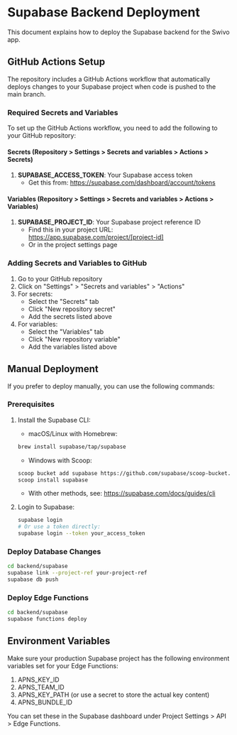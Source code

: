 # Supabase Backend Deployment

This document explains how to deploy the Supabase backend for the Swivo app.

## GitHub Actions Setup

The repository includes a GitHub Actions workflow that automatically deploys changes to your Supabase project when code is pushed to the main branch.

### Required Secrets and Variables

To set up the GitHub Actions workflow, you need to add the following to your GitHub repository:

#### Secrets (Repository > Settings > Secrets and variables > Actions > Secrets)

1. **SUPABASE_ACCESS_TOKEN**: Your Supabase access token
   - Get this from: https://supabase.com/dashboard/account/tokens

#### Variables (Repository > Settings > Secrets and variables > Actions > Variables)

1. **SUPABASE_PROJECT_ID**: Your Supabase project reference ID
   - Find this in your project URL: https://app.supabase.com/project/[project-id]
   - Or in the project settings page

### Adding Secrets and Variables to GitHub

1. Go to your GitHub repository
2. Click on "Settings" > "Secrets and variables" > "Actions"
3. For secrets:
   - Select the "Secrets" tab
   - Click "New repository secret"
   - Add the secrets listed above
4. For variables:
   - Select the "Variables" tab
   - Click "New repository variable"
   - Add the variables listed above

## Manual Deployment

If you prefer to deploy manually, you can use the following commands:

### Prerequisites

1. Install the Supabase CLI:
   - macOS/Linux with Homebrew:
   ```bash
   brew install supabase/tap/supabase
   ```
   - Windows with Scoop:
   ```bash
   scoop bucket add supabase https://github.com/supabase/scoop-bucket.git
   scoop install supabase
   ```
   - With other methods, see: https://supabase.com/docs/guides/cli

2. Login to Supabase:
   ```bash
   supabase login
   # Or use a token directly:
   supabase login --token your_access_token
   ```

### Deploy Database Changes

```bash
cd backend/supabase
supabase link --project-ref your-project-ref
supabase db push
```

### Deploy Edge Functions

```bash
cd backend/supabase
supabase functions deploy
```

## Environment Variables

Make sure your production Supabase project has the following environment variables set for your Edge Functions:

1. APNS_KEY_ID
2. APNS_TEAM_ID
3. APNS_KEY_PATH (or use a secret to store the actual key content)
4. APNS_BUNDLE_ID

You can set these in the Supabase dashboard under Project Settings > API > Edge Functions.
